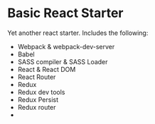 # Basic React Starter

Yet another react starter. Includes the following:

* Webpack & webpack-dev-server
* Babel
* SASS compiler & SASS Loader
* React & React DOM
* React Router
* Redux
* Redux dev tools
* Redux Persist
* Redux router
*